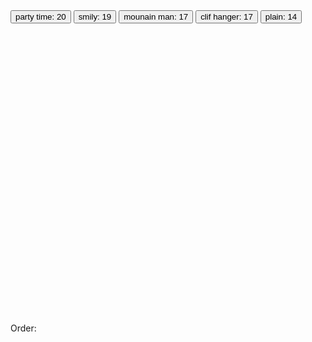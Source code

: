 <html>
    <head>
        <meta charset="utf-8">
        <title>New webpage</title>
    </head>
    <body>
        <div style="overflow:auto; height: 500px;widht:100;">
            <button onClick="buy('party time');">party time: 20</button>
            <button onClick="buy('smily');">smily: 19</button>      
            <button onClick="buy('mounain man');">mounain man: 17</button>
            <button onClick="buy('clif hanger');">clif hanger: 17</button>          
            <button onClick="buy('plain');">plain: 14</button>
        </div>
        <div id="ord">Order:</div>
        <span id="price"></span>
        <script>    
            var price =0;    
            function buy(type){                
                if(type==='mounain man'){
                    document.getElementById("ord").innerHTML+="<br>mounain man price: 17";
                    price=price+ 17;
                    document.getElementById("price").innerHTML=price;
                }else if(type==="clif hanger"){
                    document.getElementById("ord").innerHTML+="<br>cliff hanger price: 17";
                    price=price+ 17;
                    document.getElementById("price").innerHTML=price;
                }else if(type==='smily'){
                    document.getElementById("ord").innerHTML+="<br>smily price: 19";
                    price=price+ 19;
                    document.getElementById("price").innerHTML=price;
                }else if(type==='party time'){
                    document.getElementById("ord").innerHTML+="<br>party time price: 20";
                    price=price+ 20;
                    document.getElementById("price").innerHTML=price;
                }else if(type==='plain'){
                    document.getElementById("ord").innerHTML+="<br>plain price: 14";
                    price=price+ 14;
                    document.getElementById("price").innerHTML=price;
                }         
            }
        </script>
    </body>
</html>
